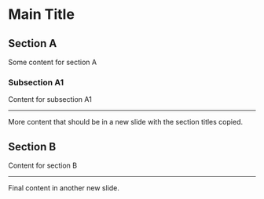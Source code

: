 # Main Title

## Section A

Some content for section A

### Subsection A1

Content for subsection A1

----

More content that should be in a new slide
with the section titles copied.

## Section B

Content for section B

----

Final content in another new slide.
